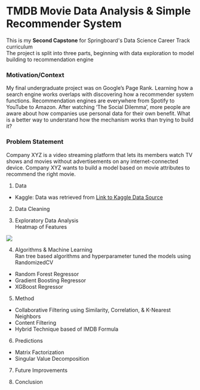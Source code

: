 # TMDB Movie Data Analysis & Simple Recommender System  
This is my **Second Capstone** for Springboard's Data Science Career Track curriculum  
The project is split into three parts, beginning with data exploration to model building to recommendation engine  
 
### Motivation/Context   
My final undergraduate project was on Google’s Page Rank. Learning how a search engine works overlaps with discovering how a recommender system functions. Recommendation engines are everywhere from Spotify to YouTube to Amazon. After watching ‘The Social Dilemma’, more people are aware about how companies use personal data for their own benefit. What is a better way to understand how the mechanism works than trying to build it?
  
### Problem Statement  
Company XYZ is a video streaming platform that lets its members watch TV shows and movies without advertisements on any internet-connected device. Company XYZ wants to build a model based on movie attributes to recommend the right movie.    

1. Data   
  * Kaggle: Data was retrieved from [Link to Kaggle Data Source](https://www.kaggle.com/rounakbanik/the-movies-dataset)     

2. Data Cleaning   

3. Exploratory Data Analysis    
Heatmap of Features  
<img src ="C:/Users/sathw/OneDrive/Pictures/movieproject-images/heatmap-features.jpg">

4. Algorithms & Machine Learning  
Ran tree based algorithms and hyperparameter tuned the models using RandomizedCV
  - Random Forest Regressor    
  - Gradient Boosting Regressor    
  - XGBoost Regressor    

5. Method    
  - Collaborative Filtering using Similarity, Correlation, & K-Nearest Neighbors        
  - Content Filtering       
  - Hybrid Technique based of IMDB Formula        

6. Predictions  
  - Matrix Factorization   
  - Singular Value Decomposition  

7. Future Improvements  

8. Conclusion    
